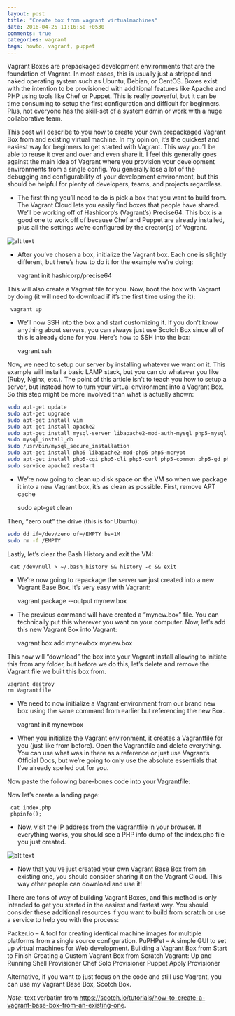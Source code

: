 ```yaml
---
layout: post
title: "Create box from vagrant virtualmachines"
date: 2016-04-25 11:16:50 +0530
comments: true
categories: vagrant
tags: howto, vagrant, puppet
---
```



Vagrant Boxes are prepackaged development environments that are the foundation of Vagrant. In most cases, this is usually just a stripped and naked operating system such as Ubuntu, Debian, or CentOS. Boxes exist with the intention to be provisioned with additional features like Apache and PHP using tools like Chef or Puppet. This is really powerful, but it can be time consuming to setup the first configuration and difficult for beginners. Plus, not everyone has the skill-set of a system admin or work with a huge collaborative team.
<!--more-->
This post will describe to you how to create your own prepackaged Vagrant Box from and existing virtual machine. In my opinion, it’s the quickest and easiest way for beginners to get started with Vagrant. This way you’ll be able to reuse it over and over and even share it. I feel this generally goes against the main idea of Vagrant where you provision your development environments from a single config. You generally lose a lot of the debugging and configurability of your development environment, but this should be helpful for plenty of developers, teams, and projects regardless.

* The first thing you’ll need to do is pick a box that you want to build from. The Vagrant Cloud lets you easily find boxes that people have shared. We’ll be working off of Hashicorp’s (Vagrant’s) Precise64. This box is a good one to work off of because Chef and Puppet are already installed, plus all the settings we’re configured by the creator(s) of Vagrant.

![alt text](https://cask.scotch.io/2014/10/popularvagrant.jpg "")

* After you’ve chosen a box, initialize the Vagrant box. Each one is slightly different, but here’s how to do it for the example we’re doing:

    vagrant init hashicorp/precise64

This will also create a Vagrant file for you. Now, boot the box with Vagrant by doing (it will need to download if it’s the first time using the it):

     vagrant up

* We’ll now SSH into the box and start customizing it. If you don’t know anything about servers, you can always just use Scotch Box since all of this is already done for you. Here’s how to SSH into the box:

     vagrant ssh
     
Now, we need to setup our server by installing whatever we want on it. This example will install a basic LAMP stack, but you can do whatever you like (Ruby, Nginx, etc.). The point of this article isn’t to teach you how to setup a server, but instead how to turn your virtual environment into a Vagrant Box. So this step might be more involved than what is actually shown:

```sh
sudo apt-get update
sudo apt-get upgrade
sudo apt-get install vim
sudo apt-get install apache2
sudo apt-get install mysql-server libapache2-mod-auth-mysql php5-mysql
sudo mysql_install_db
sudo /usr/bin/mysql_secure_installation
sudo apt-get install php5 libapache2-mod-php5 php5-mcrypt
sudo apt-get install php5-cgi php5-cli php5-curl php5-common php5-gd php5-mysql
sudo service apache2 restart
```

* We’re now going to clean up disk space on the VM so when we package it into a new Vagrant box, it’s as clean as possible. First, remove APT cache

     sudo apt-get clean


Then, “zero out” the drive (this is for Ubuntu):

```sh
sudo dd if=/dev/zero of=/EMPTY bs=1M
sudo rm -f /EMPTY
```

Lastly, let’s clear the Bash History and exit the VM:

     cat /dev/null > ~/.bash_history && history -c && exit
     

* We’re now going to repackage the server we just created into a new Vagrant Base Box. It’s very easy with Vagrant:

     vagrant package --output mynew.box
     

* The previous command will have created a “mynew.box” file. You can technically put this wherever you want on your computer. Now, let’s add this new Vagrant Box into Vagrant:

     vagrant box add mynewbox mynew.box
     
This now will “download” the box into your Vagrant install allowing to initiate this from any folder, but before we do this, let’s delete and remove the Vagrant file we built this box from.

    vagrant destroy
    rm Vagrantfile
    
* We need to now initialize a Vagrant environment from our brand new box using the same command from earlier but referencing the new Box.

     vagrant init mynewbox
     
* When you initialize the Vagrant environment, it creates a Vagrantfile for you (just like from before). Open the Vagrantfile and delete everything. You can use what was in there as a reference or just use Vagrant’s Official Docs, but we’re going to only use the absolute essentials that I’ve already spelled out for you.

Now paste the following bare-bones code into your Vagrantfile:

Now let’s create a landing page:


     cat index.php
     phpinfo();

* Now, visit the IP address from the Vagrantfile in your browser. If everything works, you should see a PHP info dump of the index.php file you just created.

![alt text](https://cask.scotch.io/2014/10/vagrantsuccess.jpg "")


* Now that you’ve just created your own Vagrant Base Box from an existing one, you should consider sharing it on the Vagrant Cloud. This way other people can download and use it!

There are tons of way of building Vagrant Boxes, and this method is only intended to get you started in the easiest and fastest way. You should consider these additional resources if you want to build from scratch or use a service to help you with the process:

Packer.io – A tool for creating identical machine images for multiple platforms from a single source configuration.
PuPHPet – A simple GUI to set up virtual machines for Web development.
Building a Vagrant Box from Start to Finish
Creating a Custom Vagrant Box from Scratch
Vagrant: Up and Running
Shell Provisioner
Chef Solo Provisioner
Puppet Apply Provisioner

Alternative, if you want to just focus on the code and still use Vagrant, you can use my Vagrant Base Box, Scotch Box.




*Note*: text verbatim from https://scotch.io/tutorials/how-to-create-a-vagrant-base-box-from-an-existing-one.
